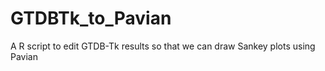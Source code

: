 # GTDBTk_to_Pavian
A R script to edit GTDB-Tk results so that we can draw Sankey plots using Pavian
